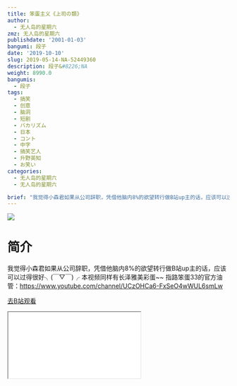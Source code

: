 ```yaml
---
title: 笨蛋主义《上司の類》
author:
  - 无人岛的星期六
zmz: 无人岛的星期六
publishdate: '2001-01-03'
bangumi: 段子
date: '2019-10-10'
slug: 2019-05-14-NA-52449360
description: 段子&#8226;NA
weight: 8990.0
bangumis:
  - 段子
tags:
  - 搞笑
  - 创意
  - 脑洞
  - 短剧
  - バカリズム
  - 日本
  - コント
  - 中字
  - 搞笑艺人
  - 升野英知
  - お笑い
categories:
  - 无人岛的星期六
  - 无人岛的星期六

brief: "我觉得小森君如果从公司辞职，凭借他脑内8%的欲望转行做B站up主的话，应该可以过得很好╮(￣▽￣)╭ 本视频同样有长泽雅美彩蛋~~ 指路笨蛋33的官方油管：https://www.youtube.com/channel/UCzOHCa6-FxSeO4wWUL6smLw"
---
```

![](https://raw.githubusercontent.com/tcgriffith/owaraisite/master/static/tmpimg/3761401553e2a2c86f0897947b0e1e509842297c.jpg.480.jpg)
# 简介  
我觉得小森君如果从公司辞职，凭借他脑内8%的欲望转行做B站up主的话，应该可以过得很好╮(￣▽￣)╭
本视频同样有长泽雅美彩蛋~~
指路笨蛋33的官方油管：https://www.youtube.com/channel/UCzOHCa6-FxSeO4wWUL6smLw  

[去B站观看](https://www.bilibili.com/video/av52449360/)
<div class ="resp-container"><iframe class="testiframe" src="//player.bilibili.com/player.html?aid=52449360"", scrolling="no", allowfullscreen="true" > </iframe></div> 
